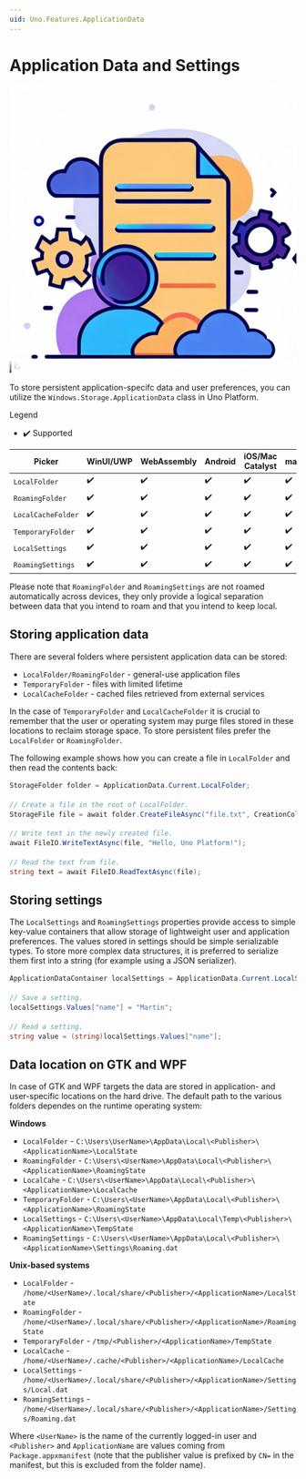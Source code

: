 ```yaml
---
uid: Uno.Features.ApplicationData
---
```


# Application Data and Settings

![Application Data and Preferences](../Assets/features/applicationdata/appdata.jpeg)

To store persistent application-specifc data and user preferences, you can utilize the `Windows.Storage.ApplicationData` class in Uno Platform.

Legend
  - ✔️  Supported

| Picker         | WinUI/UWP   | WebAssembly | Android | iOS/Mac Catalyst   | macOS | WPF | GTK |
|----------------|-------|-------------|---------|-------|-------|-----|-----|
| `LocalFolder` | ✔️   | ✔️   | ✔️     | ✔️    | ✔️   | ✔️  | ✔️  |
| `RoamingFolder` | ✔️   | ✔️  | ✔️     | ✔️    | ✔️   | ✔️  | ✔️  |
| `LocalCacheFolder`   | ✔️   | ✔️          | ✔️     | ✔️| ✔️   | ✔️  | ✔️  |
| `TemporaryFolder`   | ✔️   | ✔️          | ✔️     | ✔️| ✔️   | ✔️  | ✔️  |
| `LocalSettings`   | ✔️   | ✔️          | ✔️     | ✔️| ✔️   | ✔️  | ✔️  |
| `RoamingSettings`   | ✔️   | ✔️          | ✔️     | ✔️| ✔️   | ✔️  | ✔️  |

Please note that `RoamingFolder` and `RoamingSettings` are not roamed automatically across devices, they only provide a logical separation between data that you intend to roam and that you intend to keep local.

## Storing application data

There are several folders where persistent application data can be stored:

- `LocalFolder/RoamingFolder` - general-use application files
- `TemporaryFolder` - files with limited lifetime
- `LocalCacheFolder` - cached files retrieved from external services

In the case of `TemporaryFolder` and `LocalCacheFolder` it is crucial to remember that the user or operating system may purge files stored in these locations to reclaim storage space. To store persistent files prefer the `LocalFolder` or `RoamingFolder`.

The following example shows how you can create a file in `LocalFolder` and then read the contents back:

```csharp
StorageFolder folder = ApplicationData.Current.LocalFolder;

// Create a file in the root of LocalFolder.
StorageFile file = await folder.CreateFileAsync("file.txt", CreationCollisionOption.ReplaceExisting);

// Write text in the newly created file.
await FileIO.WriteTextAsync(file, "Hello, Uno Platform!");

// Read the text from file.
string text = await FileIO.ReadTextAsync(file);
```

## Storing settings

The `LocalSettings` and `RoamingSettings` properties provide access to simple key-value containers that allow storage of lightweight user and application preferences. The values stored in settings should be simple serializable types. To store more complex data structures, it is preferred to serialize them first into a string (for example using a JSON serializer).

``` csharp
ApplicationDataContainer localSettings = ApplicationData.Current.LocalSettings;

// Save a setting.
localSettings.Values["name"] = "Martin";

// Read a setting.
string value = (string)localSettings.Values["name"];
```

## Data location on GTK and WPF

In case of GTK and WPF targets the data are stored in application- and user-specific locations on the hard drive. The default path to the various folders dependes on the runtime operating system:

**Windows**

- `LocalFolder` - `C:\Users\UserName>\AppData\Local\<Publisher>\<ApplicationName>\LocalState`
- `RoamingFolder` - `C:\Users\<UserName>\AppData\Local\<Publisher>\<ApplicationName>\RoamingState`
- `LocalCahe` - `C:\Users\<UserName>\AppData\Local\<Publisher>\<ApplicationName>\LocalCache`
- `TemporaryFolder` - `C:\Users\<UserName>\AppData\Local\<Publisher>\<ApplicationName>\RoamingState`
- `LocalSettings` - `C:\Users\<UserName>\AppData\Local\Temp\<Publisher>\<ApplicationName>\TempState`
- `RoamingSettings` - `C:\Users\<UserName>\AppData\Local\<Publisher>\<ApplicationName>\Settings\Roaming.dat`

**Unix-based systems**

- `LocalFolder` - `/home/<UserName>/.local/share/<Publisher>/<ApplicationName>/LocalState`
- `RoamingFolder` - `/home/<UserName>/.local/share/<Publisher>/<ApplicationName>/RoamingState`
- `TemporaryFolder` - `/tmp/<Publisher>/<ApplicationName>/TempState`
- `LocalCache` - `/home/<UserName>/.cache/<Publisher>/<ApplicationName>/LocalCache`
- `LocalSettings` - `/home/<UserName>/.local/share/<Publisher>/<ApplicationName>/Settings/Local.dat`
- `RoamingSettings` - `/home/<UserName>/.local/share/<Publisher>/<ApplicationName>/Settings/Roaming.dat`

Where `<UserName>` is the name of the currently logged-in user and `<Publisher>` and `ApplicationName` are values coming from `Package.appxmanifest` (note that the publisher value is prefixed by `CN=` in the manifest, but this is excluded from the folder name).